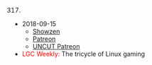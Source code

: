 317.
   * 2018-09-15
      * [Showzen]()
      * [Patreon]()
      * [UNCUT Patreon]()
   * <span style="color:red">LGC Weekly:</span> The tricycle of Linux gaming
